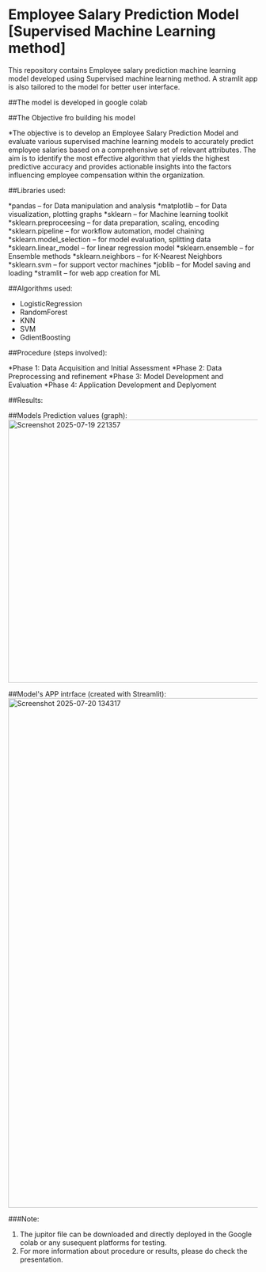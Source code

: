 # Employee Salary Prediction Model [Supervised Machine Learning method]

This repository contains Employee salary prediction machine learning model developed using Supervised machine learning method. A stramlit app is also tailored to the model for better user interface.


##The model is developed in google colab


##The Objective fro building his model

*The objective is to develop an Employee Salary Prediction Model and evaluate various supervised machine learning models to accurately predict employee salaries based on a comprehensive set of relevant attributes. The aim is to identify the most effective algorithm that yields the highest predictive accuracy and provides actionable insights into the factors influencing employee compensation within the organization.


##Libraries used:

*pandas –  for Data manipulation and analysis
*matplotlib – for Data visualization, plotting graphs
*sklearn – for Machine learning toolkit
*sklearn.preproceesing – for data preparation, scaling, encoding
*sklearn.pipeline – for workflow automation, model chaining
*sklearn.model_selection – for model evaluation, splitting data
*sklearn.linear_model – for linear regression model
*sklearn.ensemble – for Ensemble methods 
*sklearn.neighbors – for K-Nearest Neighbors
*sklearn.svm – for support vector machines 
*joblib – for Model saving and loading
*stramlit – for web app creation for ML   

##Algorithms used:
* LogisticRegression
* RandomForest
* KNN
* SVM
* GdientBoosting


##Procedure (steps involved):

*Phase 1: Data Acquisition and Initial Assessment
*Phase 2: Data Preprocessing and refinement
*Phase 3: Model Development and Evaluation
*Phase 4: Application Development and Deplyoment


##Results:

##Models Prediction values (graph):
<img width="596" height="532" alt="Screenshot 2025-07-19 221357" src="https://github.com/user-attachments/assets/c71caeb5-f51f-4e25-a3e9-379a25822069" />

##Model's APP intrface (created with Streamlit):
<img width="1910" height="1030" alt="Screenshot 2025-07-20 134317" src="https://github.com/user-attachments/assets/667fbfd8-2e59-40a3-b490-5446ea4dee43" />

###Note:
1. The jupitor file can be downloaded and directly deployed in the Google colab or any susequent platforms for testing.
2. For more information about procedure or results, please do check the presentation.

